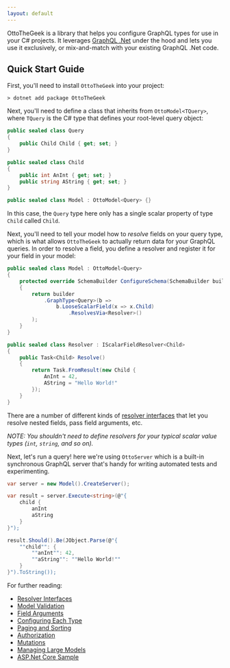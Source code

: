 ```yaml
---
layout: default
---
```


OttoTheGeek is a library that helps you configure GraphQL types for use in your C# projects. It leverages [GraphQL .Net](https://graphql-dotnet.github.io/) under the hood and lets you use it exclusively, or mix-and-match with your existing GraphQL .Net code.

## Quick Start Guide

First, you'll need to install `OttoTheGeek` into your project:

```
> dotnet add package OttoTheGeek
```

Next, you'll need to define a class that inherits from `OttoModel<TQuery>`, where `TQuery` is the C# type that defines your root-level query object:

```csharp
public sealed class Query
{
    public Child Child { get; set; }
}

public sealed class Child
{
    public int AnInt { get; set; }
    public string AString { get; set; }
}

public sealed class Model : OttoModel<Query> {}
```
In this case, the `Query` type here only has a single scalar property of type `Child` called `Child`.

Next, you'll need to tell your model how to _resolve_ fields on your query type, which is what allows `OttoTheGeek` to actually return data for your GraphQL queries. In order to resolve a field, you define a resolver and register it for your field in your model:

```csharp
public sealed class Model : OttoModel<Query>
{
    protected override SchemaBuilder ConfigureSchema(SchemaBuilder builder)
    {
        return builder
            .GraphType<Query>(b =>
                b.LooseScalarField(x => x.Child)
                    .ResolvesVia<Resolver>()
        );
    }
}

public sealed class Resolver : IScalarFieldResolver<Child>
{
    public Task<Child> Resolve()
    {
        return Task.FromResult(new Child {
            AnInt = 42,
            AString = "Hello World!"
        });
    }
}

```

There are a number of different kinds of [resolver interfaces](docs/ResolverInterfaces) that let you resolve nested fields, pass field arguments, etc.

*NOTE: You shouldn't need to define resolvers for your typical scalar value types (`int`, `string`, and so on).*

Next, let's run a query! here we're using `OttoServer` which is a built-in synchronous GraphQL server that's handy for writing automated tests and experimenting.

```cs
var server = new Model().CreateServer();

var result = server.Execute<string>(@"{
    child {
        anInt
        aString
    }
}");

result.Should().Be(JObject.Parse(@"{
    ""child"": {
        ""anInt"": 42,
        ""aString"": ""Hello World!""
    }
}").ToString());
```

For further reading:

* [Resolver Interfaces](docs/ResolverInterfaces.md)
* [Model Validation](docs/ModelValidation.md)
* [Field Arguments](docs/FieldArguments.md)
* [Configuring Each Type](docs/ConfiguringEachType.md)
* [Paging and Sorting](docs/Paging.md)
* [Authorization](docs/Authorization.md)
* [Mutations](docs/Mutations.md)
* [Managing Large Models](docs/ManagingLargeModels.md)
* [ASP.Net Core Sample](https://github.com/asemio/otto-the-geek/tree/master/OttoTheGeek.Sample)
